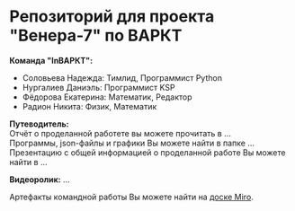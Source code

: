 # Репозиторий для проекта "Венера-7" по ВАРКТ

**Команда "InВАРКТ":**
- Соловьева Надежда: Тимлид, Программист Python
- Нургалиев Даниэль: Программист KSP
- Фёдорова Екатерина: Математик, Редактор
- Радион Никита: Физик, Математик

**Путеводитель:**  
Отчёт о проделанной работете вы можете прочитать в ...  
Программы, json-файлы и графики Вы можете найти в папке ...
Презентацию с общей информацией о проделанной работе Вы можете найти в ...  

**Видеоролик:** ...

Артефакты командной работы Вы можете найти на [доске Miro](https://miro.com/welcomeonboard/VHY1V2dBZjVKT2JmcmlhU295eHV5UldQYXNQV2F5b2hSRXRvR0hvREU4Q3dxT2FXRWpRNG9wWUR5Rjh4bG52VXwzMDc0NDU3MzQ4NjQ3ODA2MDg0fDI=?share_link_id=228346969800).


